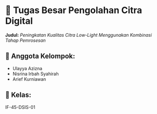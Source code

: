 # 📌 Tugas Besar Pengolahan Citra Digital  
**Judul:** *Peningkatan Kualitas Citra Low-Light Menggunakan Kombinasi Tahap Pemrosesan*

## 👥 Anggota Kelompok:
- Ulayya Azizna  
- Nisrina Irbah Syahirah  
- Arief Kurniawan

## 🏫 Kelas:  
IF-45-DSIS-01
